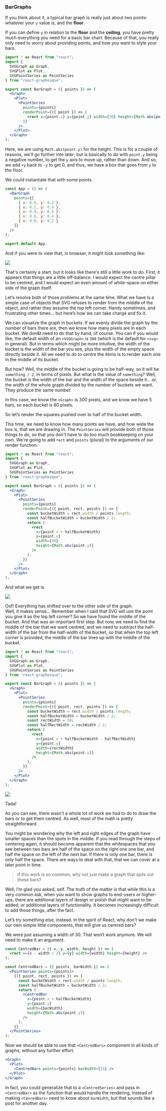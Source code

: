 ### BarGraphs

If you think about it, a typical bar graph is really just about two points: whatever your `y` value is, and the **floor**.

If you can define `y` in relation to the **floor** and the **ceiling**, you have pretty much everything you need for a basic bar chart.
Because of that, you really only need to worry about providing points, and how you want to style your bars.

```jsx
import * as React from "react";
import {
  SVGGraph as Graph,
  SVGPlot as Plot,
  SVGPointSeries as PointSeries
} from "react-graphesque";

export const BarGraph = ({ points }) => (
  <Graph>
    <Plot>
      <PointSeries
        points={points}
        renderPoint={({ point }) => (
          <rect x={point.x} y={point.y} width={30} height={Math.abs(point.y)} />
        )}
      />
    </Plot>
  </Graph>
);
```

Here, we are using `Math.abs(point.y)` for the height. This is for a couple of reasons, we'll go further into later; but is basically to do with `point.y` being a negative number, to get the `y` axis to move up, rather than down. And so, we add `+y` back to `-y` to get 0, and thus, we have a box that goes from `y` to the floor.

We could instantiate that with some points.

```jsx
const App = () => (
  <BarGraph
    points={[
      { x: 0.0, y: 0.2 },
      { x: 0.2, y: 0.4 },
      { x: 0.4, y: 0.6 },
      { x: 0.6, y: 0.4 },
      { x: 0.8, y: 0.2 }
    ]}
  />
);

export default App;
```

And if you were to view that, in browser, it might look something like:

![](./bar-graph-01.svg?sanitize=true)

That's certainly a start, but it looks like there's still a little work to do. First, it appears that things are a little off-balance. I would expect the centre pillar to be centred, and I would expect an even amount of white-space on either side of the graph itself.

Let&rsquo;s resolve both of those problems at the same time. What we have is a simple case of objects that SVG refuses to render from the middle of the object, and rather they assume the top left corner. Handy sometimes, and frustrating other times... but here&rsquo;s how we can take charge and fix it.

We can visualize the graph in buckets. If we evenly divide the graph by the number of bars there are, then we know how many pixels are in each bucket. We don&t need to do that by hand, of course. You can if you would like; the default width of an `<SVGGraph>` is `300` (which is the default for `<svg>` in general).
But in terms which might be more intuitive, the width of the bucket is the width of the bar you see, plus the width of the empty space directly beside it.
All we need to do to centre the items is to render each one in the middle of its bucket.

But how?
Well, the middle of the bucket is going to be half-way, so it will be `something / 2`, in terms of pixels.
But what is the value of `something`? Well, the bucket is the width of the bar and the width of the space beside it... or, the width of the whole graph divided by the number of buckets we want. They produce the same number.

In this case, we know the `<Graph>` is 300 pixels, and we know we have 5 bars, so each bucket is 60 pixels.

So let&rsquo;s render the squares pushed over to half of the bucket width.

This time, we need to know how many points we have, and how wide the box is, that we are drawing in. The `PointSeries` will provide both of those things to do, so that you don't have to do too much bookkeeping on your own. We're going to add `rect` and `points` (plural) to the arguments of our render function.

```jsx
import * as React from "react";
import {
  SVGGraph as Graph,
  SVGPlot as Plot,
  SVGPointSeries as PointSeries
} from "react-graphesque";

export const BarGraph = ({ points }) => (
  <Graph>
    <Plot>
      <PointSeries
        points={points}
        renderPoint={({ point, rect, points }) => {
          const bucketWidth = rect.width / points.length;
          const halfBucketWidth = bucketWidth / 2;
          return (
            <rect
              x={point.x + halfBucketWidth}
              y={point.y}
              width={30}
              height={Math.abs(point.y)}
            />
          );
        }}
      />
    </Plot>
  </Graph>
);
```

And what we get is

![](./bar-graph-02.svg?sanitize=true)

Oof! Everything has shifted over to the other side of the graph.  
Well, it makes sense... Remember when I said that SVG will use the point you give it as the top left corner? So we have found the middle of the bucket. And that was an important first step. But now, we need to find the middle of the bar that we want centred, and we need to subtract the half-width of the bar from the half-width of the bucket, so that when the top left corner is provided, the middle of the bar lines up with the middle of the bucket.

```jsx
import * as React from "react";
import {
  SVGGraph as Graph,
  SVGPlot as Plot,
  SVGPointSeries as PointSeries
} from "react-graphesque";

export const BarGraph = ({ points }) => (
  <Graph>
    <Plot>
      <PointSeries
        points={points}
        renderPoint={({ point, rect, points }) => {
          const bucketWidth = rect.width / points.length;
          const halfBucketWidth = bucketWidth / 2;
          const rectWidth = 30;
          const halfRectWidth = rectWidth / 2;
          return (
            <rect
              x={point.x + halfBucketWidth - halfRectWidth}
              y={point.y}
              width={rectWidth}
              height={Math.abs(point.y)}
            />
          );
        }}
      />
    </Plot>
  </Graph>
);
```

![](./bar-graph-03.svg?sanitize=true)

Tada!

As you can see, there wasn&rsquo;t a whole lot of work we had to do to draw the bars or to get them centred. As well, most of the math is pretty straightforward.

You might be wondering why the left and right edges of the graph have smaller spaces than the spots in the middle. If you read through the steps of centering again, it should become apparent that the whitespaces that you see between two bars are half of the space on the right one one bar, and half the space on the left of the next bar. If there is only one bar, there is only half the space. There are ways to deal with that, that we can cover at a later point in time.

> If this work is so common, why not just make a graph that spits out these bars?

Well, I&rsquo;m glad you asked, self. The truth of the matter is that while this is a very common ask, when you want to show graphs to end-users or higher-ups, there are additional layers of design or polish that might want to be added; or additional layers of functionality. It becomes increasingly difficult to add those things, after the fact.

Let&rsquo;s try something else, instead.
In the spirit of React, why don't we make our own simple little components, that will give us centred bars?

We were just assuming a width of 30. That won&rsquo;t work anymore. We will need to make it an argument.

```jsx
const CentredBar = ({ x, y, width, height }) => (
  <rect x={x - width / 2} y={y} width={width} height={height} />
);

const CentredBars = ({ points, barWidth }) => (
  <PointSeries points={points}>
    {({ point, rect, points }) => {
      const bucketWidth = rect.width / points.length;
      const halfBucketWidth = bucketWidth / 2;
      return (
        <CentredBar
          x={point.x + halfBucketWidth}
          y={point.y}
          width={barWidth}
          height={Math.abs(point.y)}
        />
      );
    }}
  </PointSeries>
);
```

Now we should be able to use that `<CentredBars>` component in all kinds of graphs, without any further effort.

```jsx
<Graph>
  <Plot>
    <CentredBars points={points} barWidth={15} />
  </Plot>
</Graph>
```

In fact, you could generalize that to a `<CentredSeries>` and pass in `<CentredBar>` as the function that would handle the rendering, instead of making `<CenredBars>` need to know about `barWidth`, but that sounds like a post for another day.
